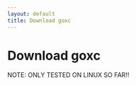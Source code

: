 ```yaml
---
layout: default
title: Download goxc
---
```


Download goxc
=============

NOTE: ONLY TESTED ON LINUX SO FAR!!

